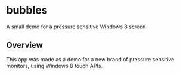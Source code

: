 bubbles
=======

A small demo for a pressure sensitive Windows 8 screen


## Overview 

This app was made as a demo for a new brand of pressure sensitive monitors, using Windows 8 touch APIs. 



